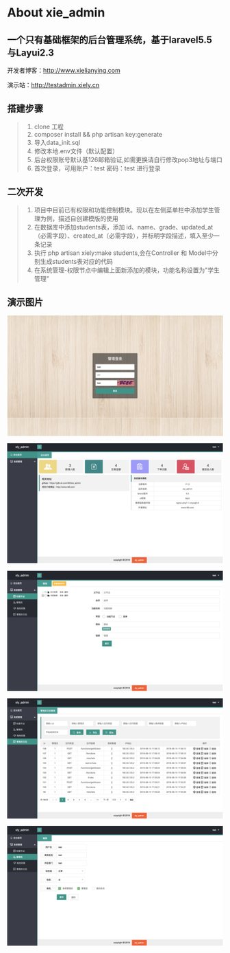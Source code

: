 
# About xie_admin

## 一个只有基础框架的后台管理系统，基于laravel5.5 与Layui2.3
>
开发者博客：http://www.xielianying.com
>
演示站：http://testadmin.xiely.cn

## 搭建步骤

>1. clone 工程
>2. composer install && php artisan key:generate
>3. 导入data_init.sql
>4. 修改本地.env文件（默认配置）
>5. 后台权限账号默认基126邮箱验证,如需更换请自行修改pop3地址与端口
>6. 首次登录，可用账户：test  密码：test 进行登录

## 二次开发
>1. 项目中目前已有权限和功能控制模块。现以在左侧菜单栏中添加学生管理为例，描述自创建模版的使用
>2. 在数据库中添加students表，添加 id、name、grade、updated_at（必需字段）、created_at（必需字段），并标明字段描述，填入至少一条记录
>3. 执行 php artisan xiely:make students,会在Controller 和 Model中分别生成students表对应的代码
>4. 在系统管理-权限节点中编辑上面新添加的模块，功能名称设置为"学生管理"


## 演示图片
>
![登录](https://raw.githubusercontent.com/iti6/xie_admin/master/public/images/test/0.png)
>
![主页](https://raw.githubusercontent.com/iti6/xie_admin/master/public/images/test/1.png)
>
![权限](https://raw.githubusercontent.com/iti6/xie_admin/master/public/images/test/2.png)
>
![管理员日志](https://raw.githubusercontent.com/iti6/xie_admin/master/public/images/test/3.png)
>
![管理员编辑](https://raw.githubusercontent.com/iti6/xie_admin/master/public/images/test/4.png)
